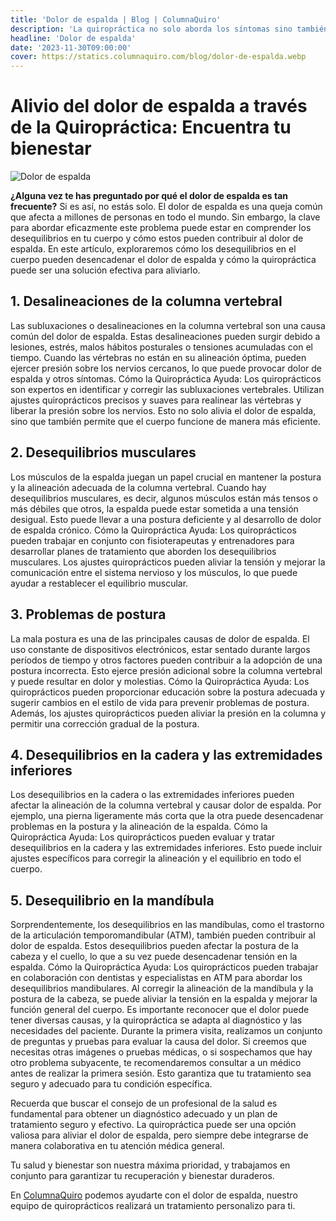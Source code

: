 ```yaml
---
title: 'Dolor de espalda | Blog | ColumnaQuiro'
description: 'La quiropráctica no solo aborda los síntomas sino también las causas subyacentes de la escoliosis, buscando mejorar la salud general.'
headline: 'Dolor de espalda'
date: '2023-11-30T09:00:00'
cover: https://statics.columnaquiro.com/blog/dolor-de-espalda.webp
---
```

# Alivio del dolor de espalda a través de la Quiropráctica: Encuentra tu bienestar
![Dolor de espalda](https://statics.columnaquiro.com/blog/dolor-de-espalda.webp)

**¿Alguna vez te has preguntado por qué el dolor de espalda es tan frecuente?** Si es así, no estás solo. El dolor de espalda es una queja común que afecta a millones de personas en todo el mundo. Sin embargo, la clave para abordar eficazmente este problema puede estar en comprender los desequilibrios en tu cuerpo y cómo estos pueden contribuir al dolor de espalda. En este artículo, exploraremos cómo los desequilibrios en el cuerpo pueden desencadenar el dolor de espalda y cómo la quiropráctica puede ser una solución efectiva para aliviarlo.
## 1. Desalineaciones de la columna vertebral
   Las subluxaciones o desalineaciones en la columna vertebral son una causa común del dolor de espalda. Estas desalineaciones pueden surgir debido a lesiones, estrés, malos hábitos posturales o tensiones acumuladas con el tiempo. Cuando las vértebras no están en su alineación óptima, pueden ejercer presión sobre los nervios cercanos, lo que puede provocar dolor de espalda y otros síntomas.
   Cómo la Quiropráctica Ayuda: Los quiroprácticos son expertos en identificar y corregir las subluxaciones vertebrales. Utilizan ajustes quiroprácticos precisos y suaves para realinear las vértebras y liberar la presión sobre los nervios. Esto no solo alivia el dolor de espalda, sino que también permite que el cuerpo funcione de manera más eficiente.
## 2. Desequilibrios musculares
   Los músculos de la espalda juegan un papel crucial en mantener la postura y la alineación adecuada de la columna vertebral. Cuando hay desequilibrios musculares, es decir, algunos músculos están más tensos o más débiles que otros, la espalda puede estar sometida a una tensión desigual. Esto puede llevar a una postura deficiente y al desarrollo de dolor de espalda crónico.
   Cómo la Quiropráctica Ayuda: Los quiroprácticos pueden trabajar en conjunto con fisioterapeutas y entrenadores para desarrollar planes de tratamiento que aborden los desequilibrios musculares. Los ajustes quiroprácticos pueden aliviar la tensión y mejorar la comunicación entre el sistema nervioso y los músculos, lo que puede ayudar a restablecer el equilibrio muscular.
## 3. Problemas de postura
   La mala postura es una de las principales causas de dolor de espalda. El uso constante de dispositivos electrónicos, estar sentado durante largos períodos de tiempo y otros factores pueden contribuir a la adopción de una postura incorrecta. Esto ejerce presión adicional sobre la columna vertebral y puede resultar en dolor y molestias.
   Cómo la Quiropráctica Ayuda: Los quiroprácticos pueden proporcionar educación sobre la postura adecuada y sugerir cambios en el estilo de vida para prevenir problemas de postura. Además, los ajustes quiroprácticos pueden aliviar la presión en la columna y permitir una corrección gradual de la postura.
## 4. Desequilibrios en la cadera y las extremidades inferiores
   Los desequilibrios en la cadera o las extremidades inferiores pueden afectar la alineación de la columna vertebral y causar dolor de espalda. Por ejemplo, una pierna ligeramente más corta que la otra puede desencadenar problemas en la postura y la alineación de la espalda. Cómo la Quiropráctica Ayuda: Los quiroprácticos pueden evaluar y tratar desequilibrios en la cadera y las extremidades inferiores. Esto puede incluir ajustes específicos para corregir la alineación y el equilibrio en todo el cuerpo.
## 5. Desequilibrio en la mandíbula
   Sorprendentemente, los desequilibrios en las mandíbulas, como el trastorno de la articulación temporomandibular (ATM), también pueden contribuir al dolor de espalda. Estos desequilibrios pueden afectar la postura de la cabeza y el cuello, lo que a su vez puede desencadenar tensión en la espalda.
   Cómo la Quiropráctica Ayuda: Los quiroprácticos pueden trabajar en colaboración con dentistas y especialistas en ATM para abordar los desequilibrios mandibulares. Al corregir la alineación de la mandíbula y la postura de la cabeza, se puede aliviar la tensión en la espalda y mejorar la función general del cuerpo.
   Es importante reconocer que el dolor puede tener diversas causas, y la quiropráctica se adapta al diagnóstico y las necesidades del paciente. Durante la primera visita, realizamos un conjunto de preguntas y pruebas para evaluar la causa del dolor. Si creemos que necesitas otras imágenes o pruebas médicas, o si sospechamos que hay otro problema subyacente, te recomendaremos consultar a un médico antes de realizar la primera sesión. Esto garantiza que tu tratamiento sea seguro y adecuado para tu condición específica.
   
Recuerda que buscar el consejo de un profesional de la salud es fundamental para obtener un diagnóstico adecuado y un plan de tratamiento seguro y efectivo.
   La quiropráctica puede ser una opción valiosa para aliviar el dolor de espalda, pero siempre debe integrarse de manera colaborativa en tu atención médica general.
   
Tu salud y bienestar son nuestra máxima prioridad, y trabajamos en conjunto para garantizar tu recuperación y bienestar duraderos.
   

En [ColumnaQuiro](https://columnaquiro.com) podemos ayudarte con el dolor de espalda, nuestro equipo de quiroprácticos realizará un tratamiento personalizo para ti.
